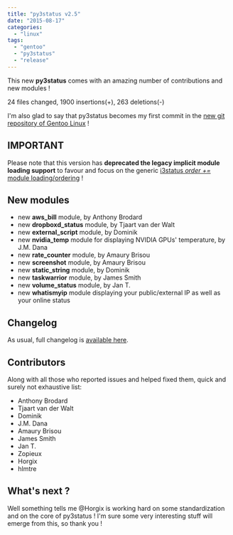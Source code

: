 ```yaml
---
title: "py3status v2.5"
date: "2015-08-17"
categories: 
  - "linux"
tags: 
  - "gentoo"
  - "py3status"
  - "release"
---
```


This new **py3status** comes with an amazing number of contributions and new modules !

24 files changed, 1900 insertions(+), 263 deletions(-)

I'm also glad to say that py3status becomes my first commit in the [new git repository of Gentoo Linux](https://www.gentoo.org/news/2015/08/12/git-migration.html) !

## IMPORTANT

Please note that this version has **deprecated the legacy implicit module loading support** to favour and focus on the generic [i3status _order +=_ module loading/ordering](https://github.com/ultrabug/py3status/wiki/Load-and-order-py3status-modules-directly-from-your-current-i3status-config) !

## New modules

- new **aws\_bill** module, by Anthony Brodard
- new **dropboxd\_status** module, by Tjaart van der Walt
- new **external\_script** module, by Dominik
- new **nvidia\_temp** module for displaying NVIDIA GPUs' temperature, by J.M. Dana
- new **rate\_counter** module, by Amaury Brisou
- new **screenshot** module, by Amaury Brisou
- new **static\_string** module, by Dominik
- new **taskwarrior** module, by James Smith
- new **volume\_status** module, by Jan T.
- new **whatismyip** module displaying your public/external IP as well as your online status

## Changelog

As usual, full changelog is [available here](https://github.com/ultrabug/py3status/commit/8dc7bff5ab87b57417322a1d6cd3d5abf9cfb655#diff-d3bb3391c79904494c60ee2ac2f33070).

## Contributors

Along with all those who reported issues and helped fixed them, quick and surely not exhaustive list:

- Anthony Brodard
- Tjaart van der Walt
- Dominik
- J.M. Dana
- Amaury Brisou
- James Smith
- Jan T.
- Zopieux
- Horgix
- hlmtre

## What's next ?

Well something tells me @Horgix is working hard on some standardization and on the core of py3status ! I'm sure some very interesting stuff will emerge from this, so thank you !
